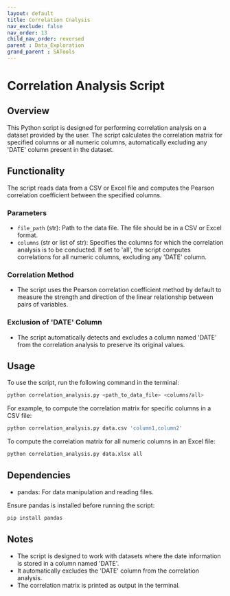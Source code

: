 ```yaml
---
layout: default
title: Correlation Cnalysis
nav_exclude: false
nav_order: 13
child_nav_order: reversed
parent : Data_Exploration
grand_parent : SATools
---
```


# Correlation Analysis Script

## Overview

This Python script is designed for performing correlation analysis on a dataset provided by the user. The script calculates the correlation matrix for specified columns or all numeric columns, automatically excluding any 'DATE' column present in the dataset.

## Functionality

The script reads data from a CSV or Excel file and computes the Pearson correlation coefficient between the specified columns.

### Parameters

- `file_path` (str): Path to the data file. The file should be in a CSV or Excel format.
- `columns` (str or list of str): Specifies the columns for which the correlation analysis is to be conducted. If set to 'all', the script computes correlations for all numeric columns, excluding any 'DATE' column.

### Correlation Method

- The script uses the Pearson correlation coefficient method by default to measure the strength and direction of the linear relationship between pairs of variables.

### Exclusion of 'DATE' Column

- The script automatically detects and excludes a column named 'DATE' from the correlation analysis to preserve its original values.

## Usage

To use the script, run the following command in the terminal:

```bash
python correlation_analysis.py <path_to_data_file> <columns/all>
```

For example, to compute the correlation matrix for specific columns in a CSV file:

```bash
python correlation_analysis.py data.csv 'column1,column2'
```

To compute the correlation matrix for all numeric columns in an Excel file:

```bash
python correlation_analysis.py data.xlsx all
```

## Dependencies

- pandas: For data manipulation and reading files.

Ensure pandas is installed before running the script:

```bash
pip install pandas
```

## Notes

- The script is designed to work with datasets where the date information is stored in a column named 'DATE'.
- It automatically excludes the 'DATE' column from the correlation analysis.
- The correlation matrix is printed as output in the terminal.
